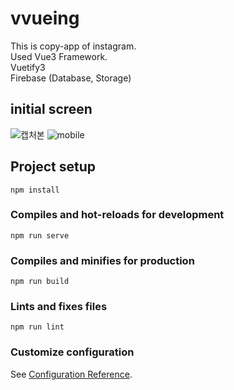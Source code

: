 # vvueing

This is copy-app of instagram.<br>
Used Vue3 Framework.<br>
Vuetify3 <br>
Firebase (Database, Storage) <br>


## initial screen
![캡처본](https://github.com/quburty/vvueing/assets/57853259/9d41c6f5-004f-4cf1-b35a-c2d1349f2428)
![mobile](https://github.com/quburty/vvueing/assets/57853259/a54f4a7e-32e6-4265-ba10-490587dbbd84)

## Project setup
```
npm install
```

### Compiles and hot-reloads for development
```
npm run serve
```

### Compiles and minifies for production
```
npm run build
```

### Lints and fixes files
```
npm run lint
```

### Customize configuration
See [Configuration Reference](https://cli.vuejs.org/config/).
